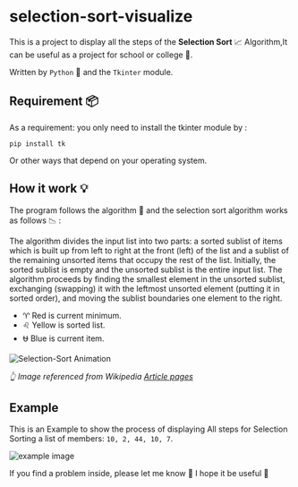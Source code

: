 # selection-sort-visualize
This is a project to display all the steps of the **Selection Sort** 📈 Algorithm,It can be useful as a project for school or college 🏦.

Written by `Python` 🐍 and the `Tkinter` module.
## Requirement 📦
As a requirement: you only need to install the tkinter module by :

```pip install tk```

Or other ways that depend on your operating system.
## How it work 💡
The program follows the algorithm 📄 and the selection sort algorithm works as follows 📉 :

The algorithm divides the input list into two parts: a sorted sublist of items which is built up from left to right at the front (left) of the list and a sublist of the remaining unsorted items that occupy the rest of the list. Initially, the sorted sublist is empty and the unsorted sublist is the entire input list. The algorithm proceeds by finding the smallest element in the unsorted sublist, exchanging (swapping) it with the leftmost unsorted element (putting it in sorted order), and moving the sublist boundaries one element to the right. 

- ♈ Red is current minimum.
- ♌ Yellow is sorted list. 
- ⛎ Blue is current item.

![Selection-Sort Animation](https://user-images.githubusercontent.com/66873974/149527197-6233c769-0bb5-42f9-9f28-6218586b6407.gif)

*👆 Image referenced from Wikipedia [Article pages](https://en.wikipedia.org/wiki/Selection_sort)*
## Example 
This is an Example to show the process of displaying All steps for Selection Sorting a list of members: ‍‍`10, 2, 44, 10, 7`.

![example image](https://user-images.githubusercontent.com/66873974/149347081-b41f5843-60cf-4dc2-84c6-1839cf8df498.gif)

If you find a problem inside, please let me know 👋
I hope it be useful 🌲
